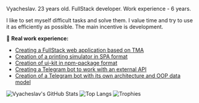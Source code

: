 Vyacheslav. 23 years old. FullStack developer. Work experience - 6 years.

I like to set myself difficult tasks and solve them. I value time and try to use it as efficiently as possible. The main incentive is development.

👏 **Real work experience:**
- [Creating a FullStack web application based on TMA](https://github.com/Independent-Chain/inch-webapp)
- [Creation of a printing simulator in SPA format](https://github.com/diominvd/key-trainer)
- [Creation of ui-kit in npm-package format](https://www.npmjs.com/package/@diominvd/ui-kit)
- [Creating a Telegram bot to work with an external API](https://github.com/diominvd/stock-bot)
- [Creation of a Telegram bot with its own architecture and OOP data model](https://github.com/Independent-Chain/inch-bot)

![Vyacheslav's GitHub Stats](https://github-readme-stats.vercel.app/api?username=diominvd&show_icons=false&theme=radical)
![Top Langs](https://github-readme-stats.vercel.app/api/top-langs/?username=diominvd&layout=compact)
![Trophies](https://github-profile-trophy.vercel.app/?username=diominvd&theme=onedark)